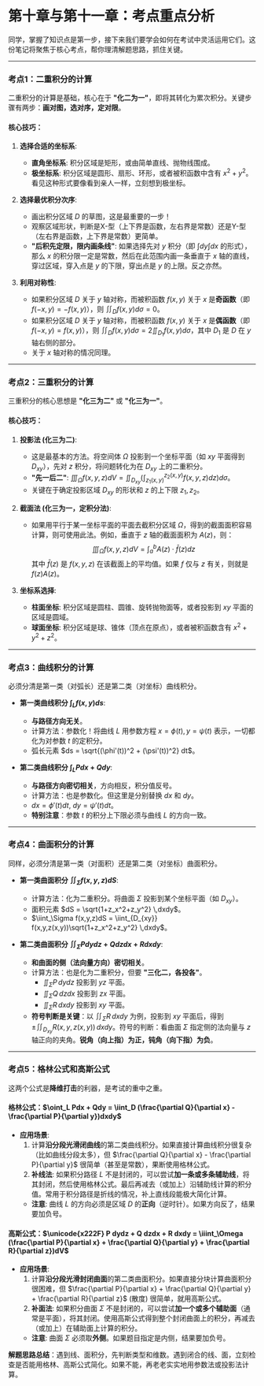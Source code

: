 # 第十章与第十一章：考点重点分析

同学，掌握了知识点是第一步，接下来我们要学会如何在考试中灵活运用它们。这份笔记将聚焦于核心考点，帮你理清解题思路，抓住关键。

---

### 考点1：二重积分的计算

二重积分的计算是基础，核心在于 **"化二为一"**，即将其转化为累次积分。关键步骤有两步：**画对图，选对序，定对限**。

#### 核心技巧：

1.  **选择合适的坐标系**:
    *   **直角坐标系**: 积分区域是矩形，或由简单直线、抛物线围成。
    *   **极坐标系**: 积分区域是圆形、扇形、环形，或者被积函数中含有 $x^2+y^2$。看见这种形式要像看到亲人一样，立刻想到极坐标。

2.  **选择最优积分次序**:
    *   画出积分区域 $D$ 的草图，这是最重要的一步！
    *   观察区域形状，判断是X-型（上下界是函数，左右界是常数）还是Y-型（左右界是函数，上下界是常数）更简单。
    *   **"后积先定限，限内画条线"**: 如果选择先对 $y$ 积分（即 $\int dy \int dx$ 的形式），那么 $x$ 的积分限一定是常数，然后在此范围内画一条垂直于 $x$ 轴的直线，穿过区域，穿入点是 $y$ 的下限，穿出点是 $y$ 的上限。反之亦然。

3.  **利用对称性**:
    *   如果积分区域 $D$ 关于 $y$ 轴对称，而被积函数 $f(x,y)$ 关于 $x$ 是**奇函数**（即 $f(-x, y) = -f(x, y)$），则 $\iint_D f(x,y) d\sigma = 0$。
    *   如果积分区域 $D$ 关于 $y$ 轴对称，而被积函数 $f(x,y)$ 关于 $x$ 是**偶函数**（即 $f(-x, y) = f(x, y)$），则 $\iint_D f(x,y) d\sigma = 2 \iint_{D_1} f(x,y) d\sigma$，其中 $D_1$ 是 $D$ 在 $y$ 轴右侧的部分。
    *   关于 $x$ 轴对称的情况同理。

---

### 考点2：三重积分的计算

三重积分的核心思想是 **"化三为二"** 或 **"化三为一"**。

#### 核心技巧：

1.  **投影法 (化三为二)**:
    *   这是最基本的方法。将空间体 $\Omega$ 投影到一个坐标平面（如 $xy$ 平面得到 $D_{xy}$），先对 $z$ 积分，将问题转化为在 $D_{xy}$ 上的二重积分。
    *   **"先一后二"**: $\iiint_\Omega f(x,y,z) dV = \iint_{D_{xy}} \left( \int_{z_1(x,y)}^{z_2(x,y)} f(x,y,z) dz \right) d\sigma$。
    *   关键在于确定投影区域 $D_{xy}$ 的形状和 $z$ 的上下限 $z_1, z_2$。

2.  **截面法 (化三为一，定积分法)**:
    *   如果用平行于某一坐标平面的平面去截积分区域 $\Omega$，得到的截面面积容易计算，则可使用此法。例如，垂直于 $z$ 轴的截面面积为 $A(z)$，则：
    $$
    \iiint_\Omega f(x,y,z) dV = \int_a^b A(z) \cdot \bar{f}(z) dz
    $$
    其中 $\bar{f}(z)$ 是 $f(x,y,z)$ 在该截面上的平均值。如果 $f$ 仅与 $z$ 有关，则就是 $f(z)A(z)$。

3.  **坐标系选择**:
    *   **柱面坐标**: 积分区域是圆柱、圆锥、旋转抛物面等，或者投影到 $xy$ 平面的区域是圆域。
    *   **球面坐标**: 积分区域是球、锥体（顶点在原点），或者被积函数含有 $x^2+y^2+z^2$。

---

### 考点3：曲线积分的计算

必须分清是第一类（对弧长）还是第二类（对坐标）曲线积分。

*   **第一类曲线积分 $\int_L f(x,y)ds$**:
    *   **与路径方向无关**。
    *   计算方法：参数化！将曲线 $L$ 用参数方程 $x=\phi(t), y=\psi(t)$ 表示，一切都化为对参数 $t$ 的定积分。
    *   弧长元素 $ds = \sqrt{(\phi'(t))^2 + (\psi'(t))^2} dt$。

*   **第二类曲线积分 $\int_L Pdx + Qdy$**:
    *   **与路径方向密切相关**，方向相反，积分值反号。
    *   计算方法：也是参数化。但这里是分别替换 $dx$ 和 $dy$。
    *   $dx = \phi'(t)dt$, $dy = \psi'(t)dt$。
    *   **特别注意**：参数 $t$ 的积分上下限必须与曲线 $L$ 的方向一致。

---

### 考点4：曲面积分的计算

同样，必须分清是第一类（对面积）还是第二类（对坐标）曲面积分。

*   **第一类曲面积分 $\iint_\Sigma f(x,y,z)dS$**:
    *   计算方法：化为二重积分。将曲面 $\Sigma$ 投影到某个坐标平面（如 $D_{xy}$）。
    *   面积元素 $dS = \sqrt{1+z_x^2+z_y^2} \,dxdy$。
    *   $\iint_\Sigma f(x,y,z)dS = \iint_{D_{xy}} f(x,y,z(x,y))\sqrt{1+z_x^2+z_y^2} \,dxdy$。

*   **第二类曲面积分 $\iint_\Sigma P dydz + Q dzdx + R dxdy$**:
    *   **和曲面的侧（法向量方向）密切相关**。
    *   计算方法：也是化为二重积分，但要 **"三化二，各投各"**。
        *   $\iint_\Sigma P \,dydz$ 投影到 $yz$ 平面。
        *   $\iint_\Sigma Q \,dzdx$ 投影到 $zx$ 平面。
        *   $\iint_\Sigma R \,dxdy$ 投影到 $xy$ 平面。
    *   **符号判断是关键**：以 $\iint_\Sigma R \,dxdy$ 为例，投影到 $xy$ 平面后，得到 $\pm \iint_{D_{xy}} R(x,y,z(x,y)) \,dxdy$。符号的判断：看曲面 $\Sigma$ 指定侧的法向量与 $z$ 轴正向的夹角。**锐角（向上指）为正，钝角（向下指）为负**。

---

### 考点5：格林公式和高斯公式


这两个公式是**降维打击**的利器，是考试的重中之重。

#### 格林公式：$\oint_L Pdx + Qdy = \iint_D (\frac{\partial Q}{\partial x} - \frac{\partial P}{\partial y})dxdy$

*   **应用场景**:
    1.  计算**沿分段光滑闭曲线**的第二类曲线积分。如果直接计算曲线积分很复杂（比如曲线分段太多），但 $\frac{\partial Q}{\partial x} - \frac{\partial P}{\partial y}$ 很简单（甚至是常数），果断使用格林公式。
    2.  **补线法**: 如果积分路径 $L$ 不是封闭的，可以尝试**加一条或多条辅助线**，将其封闭，然后使用格林公式。最后再减去（或加上）沿辅助线计算的积分值。常用于积分路径是折线的情况，补上直线段能极大简化计算。
    *   **注意**: 曲线 $L$ 的方向必须是区域 $D$ 的**正向**（逆时针）。如果方向反了，结果要加负号。

#### 高斯公式：$\unicode{x222F} P dydz + Q dzdx + R dxdy = \iiint_\Omega (\frac{\partial P}{\partial x} + \frac{\partial Q}{\partial y} + \frac{\partial R}{\partial z})dV$

*   **应用场景**:
    1.  计算**沿分段光滑封闭曲面**的第二类曲面积分。如果直接分块计算曲面积分很困难，但 $\frac{\partial P}{\partial x} + \frac{\partial Q}{\partial y} + \frac{\partial R}{\partial z}$ (散度) 很简单，就用高斯公式。
    2.  **补面法**: 如果积分曲面 $\Sigma$ 不是封闭的，可以尝试**加一个或多个辅助面**（通常是平面），将其封闭。使用高斯公式得到整个封闭曲面上的积分，再减去（或加上）在辅助面上计算的积分。
    *   **注意**: 曲面 $\Sigma$ 必须取**外侧**。如果题目指定是内侧，结果要加负号。

**解题思路总结**：遇到线、面积分，先判断类型和维数。遇到闭合的线、面，立刻检查是否能用格林、高斯公式简化。如果不能，再老老实实地用参数法或投影法计算。 